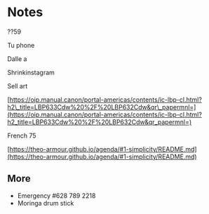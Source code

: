 # Notes

??59

  

Tu phone

Dalle a

Shrinkinstagram

Sell art

[https://oip.manual.canon/portal-americas/contents/ic-lbp-cl.html?h2\_title=LBP633Cdw%20%2F%20LBP632Cdw&qr\_papermnl=](https://oip.manual.canon/portal-americas/contents/ic-lbp-cl.html?h2_title=LBP633Cdw%20%2F%20LBP632Cdw&qr_papermnl=)

French 75

[https://theo-armour.github.io/agenda/#1-simplicity/README.md](https://theo-armour.github.io/agenda/#1-simplicity/README.md)

## More

* Emergency #628 789 2218
* Moringa drum stick